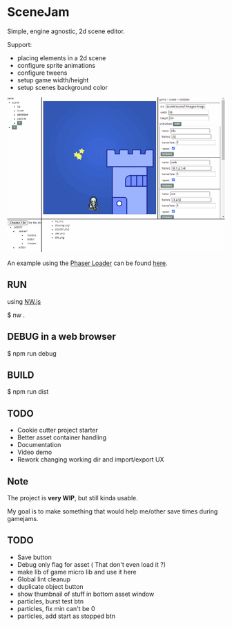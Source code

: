 # SceneJam

Simple, engine agnostic, 2d scene editor.

Support:
 - placing elements in a 2d scene
 - configure sprite animations
 - configure tweens
 - setup game width/height
 - setup scenes background color

![Screenshot](/screenshots/0_0_1b.gif)

An example using the [Phaser Loader](https://github.com/yetanotherportfolio/SceneJamPhaserLib) can be found [here](https://github.com/yetanotherportfolio/SceneJamPhaserExample).


## RUN
using [NW.js](https://nwjs.io/)

$ nw .

## DEBUG in a web browser

$ npm run debug

## BUILD

$ npm run dist

## TODO

- Cookie cutter project starter
- Better asset container handling
- Documentation
- Video demo
- Rework changing working dir and import/export UX

## Note

The project is **very WIP**, but still kinda usable.

My goal is to make something that would help me/other save times during gamejams.


## TODO
- Save button
- Debug only flag for asset ( That don't even load it ?)
- make lib of game micro lib and use it here
- Global lint cleanup
- duplicate object button
- show thumbnail of stuff in bottom asset window
- particles, burst test btn
- particles, fix min can't be 0
- particles, add start as stopped btn
